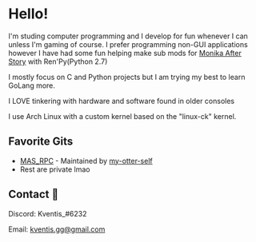 
# Hello!

I'm studing computer programming and I develop for fun whenever I can unless I'm gaming of course. 
I prefer programming non-GUI applications however I have had some fun helping make sub mods for [Monika After Story](https://github.com/Monika-After-Story/MonikaModDev) with Ren'Py(Python 2.7)

I mostly focus on C and Python projects but I am trying my best to learn GoLang more.

I LOVE tinkering with hardware and software found in older consoles

I use Arch Linux with a custom kernel based on the "linux-ck" kernel.

## Favorite Gits

- [MAS_RPC](https://github.com/ImKventis/MONRPC) - Maintained by [my-otter-self](https://github.com/my-otter-self)
- Rest are private lmao

## Contact 🥥

Discord: Kventis_#6232

Email: kventis.gg@gmail.com

